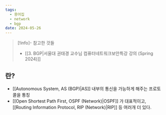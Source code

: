 ```yaml
---
tags:
  - 용어집
  - network
  - bgp
date: 2024-05-26
---
```

> [!info]- 참고한 것들
> - [[3. BGP|서울대 권태경 교수님 컴퓨터네트워크보안특강 강의 (Spring 2024)]]

## 란?

- [[Autonomous System, AS (BGP)|AS]] 내부의 통신을 가능하게 해주는 프로토콜을 통칭
- [[Open Shortest Path First, OSPF (Network)|OSPF]] 가 대표적이고, [[Routing Information Protocol, RIP (Network)|RIP]] 등 여러개 더 있다.